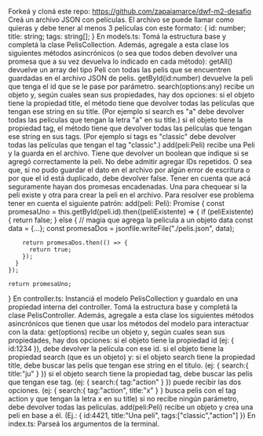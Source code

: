   <!-- # Desafío del módulo 2 -->
Forkeá y cloná este repo: https://github.com/zapaiamarce/dwf-m2-desafio
Creá un archivo JSON con películas. El archivo se puede llamar como quieras y debe tener al menos 3 películas con este formato:
{
  id: number;
  title: string;
  tags: string[];
}
En models.ts:
Tomá la estructura base y completá la clase PelisCollection. Además, agregale a esta clase los siguientes métodos asincrónicos (o sea que todos deben devolver una promesa que a su vez devuelva lo indicado en cada método):
getAll() devuelve un array del tipo Peli con todas las pelis que se encuentren guardadas en el archivo JSON de pelis.
getById(id:number) devuelve la peli que tenga el id que se le pase por parámetro.
search(options:any) recibe un objeto y, según cuales sean sus propiedades, hay dos opciones:
si el objeto tiene la propiedad title, el método tiene que devolver todas las películas que tengan ese string en su title. (Por ejemplo si search es "a" debe devolver todas las películas que tengan la letra "a" en su title.)
si el objeto tiene la propiedad tag, el método tiene que devolver todas las películas que tengan ese string en sus tags. (Por ejemplo si tags es "classic" debe devolver todas las películas que tengan el tag "classic".)
add(peli:Peli) recibe una Peli y la guarda en el archivo. Tiene que devolver un boolean que indique si se agregó correctamente la peli. No debe admitir agregar IDs repetidos. O sea que, si no pudo guardar el dato en el archivo por algún error de escritura o por que el id está duplicado, debe devolver false.
Tener en cuenta que acá seguramente hayan dos promesas encadenadas. Una para chequear si la peli existe y otra para crear la peli en el archivo. Para resolver ese problema tener en cuenta el siguiente patrón:
add(peli: Peli): Promise<boolean> {
    const promesaUno = this.getById(peli.id).then((peliExistente) => {
      if (peliExistente) {
        return false;
      } else {
        // magia que agrega la pelicula a un objeto data
        const data = {...};
        const promesaDos = jsonfile.writeFile("./pelis.json", data);

        return promesaDos.then(() => {
          return true;
        });
      }
    });

    return promesaUno;
  }
En controller.ts:
Instanciá el modelo PelisCollection y guardalo en una propiedad interna del controller.
Tomá la estructura base y completá la clase PelisController. Además, agregale a esta clase los siguientes métodos asincrónicos que tienen que usar los métodos del modelo para interactuar con la data:
get(options) recibe un objeto y, según cuales sean sus propiedades, hay dos opciones:
si el objeto tiene la propiedad id (ej: { id:1234 }), debe devolver la película con ese id.
si el objeto tiene la propiedad search (que es un objeto) y:
si el objeto search tiene la propiedad title, debe buscar las pelis que tengan ese string en el título. (ej: { search:{ title:"ju" } })
si el objeto search tiene la propiedad tag, debe buscar las pelis que tengan ese tag. (ej: { search:{ tag:"action" } })
puede recibir las dos opciones. (ej: { search:{ tag:"action", title:"x" } } busca pelis con el tag action y que tengan la letra x en su title)
si no recibe ningún parámetro, debe devolver todas las películas.
add(peli:Peli) recibe un objeto y crea una peli en base a él. (Ej.: { id:4421, title:"Una peli", tags:["classic","action"] })
En index.ts:
Parseá los argumentos de la terminal.